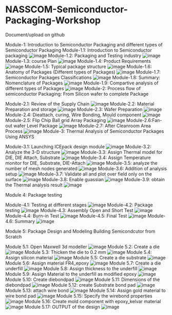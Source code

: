# NASSCOM-Semiconductor-Packaging-Workshop
Document/upload on github

Module-1: Introduction to Semiconductor Packaging and different types of Semiconductor Packaging
Module-1.1: Introduction to Semiconductor packaging 
![image](https://github.com/user-attachments/assets/23b8e160-8b43-4673-b5ef-96f37242e4e0)
Module-1.2: Packaging and Testing industry
![image](https://github.com/user-attachments/assets/e5ac06f5-d843-4c77-ba4f-c4723362169c)
Module-1.3: course Plan
![image](https://github.com/user-attachments/assets/bea2f6b5-acac-4636-8ce3-1830180cc19d)
Module-1.4: Product Requirements
![image](https://github.com/user-attachments/assets/1b11f586-2ebf-4caf-a266-32d96c190f60)
Module-1.5: Typical package structure
![image](https://github.com/user-attachments/assets/d1869df5-9243-4c72-bfd2-89eb76cb6204)
Module-1.6: Anatomy of Packages (Different types of Packages)
![image](https://github.com/user-attachments/assets/144450b6-5811-4e08-bec6-88ad86c28b08)
Module-1.7: Semiconductor Packages Classifications
![image](https://github.com/user-attachments/assets/c379e57d-ad7b-42de-8cd9-65d74fae8393)
Module-1.8: Summary: Nomenclature of Packages
![image](https://github.com/user-attachments/assets/e849bbdd-9fd7-45d2-b19c-5d1b28588cbb)
Module-1.9: Compartive analysis of different types of Packages
![image](https://github.com/user-attachments/assets/396241d8-71ef-48b3-bdc5-9dbd3b670d6c)
Module-2: Process flow of semiconductor Packaging: From Silicon wafer to complete Package

Module-2.1: Review of the Supply Chain
![image](https://github.com/user-attachments/assets/9def4810-f885-4a23-baf3-57c7076ef3e6)
Module-2.2: Material Preparation and storage
![image](https://github.com/user-attachments/assets/375aceb0-54a2-4b51-a75e-70bd9bf3cdae)
Module-2.3: Wafer Preparation
![image](https://github.com/user-attachments/assets/ea76d4fe-edb3-4d1d-ad4c-1cc16ed76c79)
Module-2.4: Dieattach, curing, Wire Bonding, Mould component
![image](https://github.com/user-attachments/assets/d453cb05-347b-415c-807a-ccafb2381cc0)
Module-2.5: Flip Chip Ball grid Array Packaging
![image](https://github.com/user-attachments/assets/d2218033-36f7-41b5-9149-3518fbdf11fd)
Module-2.6:Fan-out wafer Level Package
![image](https://github.com/user-attachments/assets/b9913b8b-eb84-4c96-ab80-8633fd113e40)
Module-2.7: After Cleanroom Area Process
![image](https://github.com/user-attachments/assets/6880177f-1e69-4c3a-a01c-32ae380fb391)
Module-3:  Thermal Analysis of Semiconductor Packages Using ANSYS

Module-3.1: Launching ICEpack design module
![image](https://github.com/user-attachments/assets/1f878195-391b-4841-a90d-af2b1e02abdc)
Module-3.2: Analyze the 3-D structure
![image](https://github.com/user-attachments/assets/50f50c60-9fa4-4de2-8d59-85034ef36ff0)
Module-3.3: Assign Thermal model for DIE, DIE Attach, Substrate
![image](https://github.com/user-attachments/assets/6c55cd14-2969-446d-a1b4-1ff1f7406644)
Module-3.4: Assign Temperature monitor for DIE, Substrate, DIE-Attach
![image](https://github.com/user-attachments/assets/a188ad1d-ab30-4cbf-9afe-30fd8d57660a)
Module-3.5: analyze the number of mesh nodes generated
![image](https://github.com/user-attachments/assets/114b49a6-3995-4f55-8912-9ee198aa7fc1)
Module-3.6: Addition of analysis setup
![image](https://github.com/user-attachments/assets/07af220f-b956-4c36-bcf5-c96e1471e25b)
Module-3.7: Validate all and plot over field only on the surface
![image](https://github.com/user-attachments/assets/ce39caa8-5beb-4acf-bb15-62a1cf40c212)
Module-3.8: Enable guassian
![image](https://github.com/user-attachments/assets/fad8828c-b026-4b32-88a9-128f3f147a49)
Module-3.9: obtain the Thermal analysis result
![image](https://github.com/user-attachments/assets/0c6e8545-8083-4e1a-b609-45f1855d85e9)


Module 4: Package testing

Module-4.1: Testing at different stages
![image](https://github.com/user-attachments/assets/72732912-d4b6-4876-9afc-b6b27e8252b3)
Module-4.2: Package testing
![image](https://github.com/user-attachments/assets/c5ca1be1-a578-418f-a47c-551d83a08093)
Module-4.3: Assembly Open and Short Test
![image](https://github.com/user-attachments/assets/37b57122-bd24-4344-8d42-4b7a207b6a9b)
Module-4.4: Burn-in Test
![image](https://github.com/user-attachments/assets/a9a6ff1b-fca3-42c5-9bfd-eb97a413a906)
Module-4.5: Final Test
![image](https://github.com/user-attachments/assets/bce0aaa8-e315-4074-ab94-74c869db4825)
Module-4.6: Summary
![image](https://github.com/user-attachments/assets/53af1123-b849-4393-856e-390553388928)

Module 5: Package Design and Modeling Building Semicondcutor from Scratch

Module 5.1: Open Maxwell 3d modeller 
![image](https://github.com/user-attachments/assets/304ad356-5158-444e-b931-2c09af07d1ca)
Module 5.2: Create a die
![image](https://github.com/user-attachments/assets/c6fc2e26-883f-4b19-aeab-ae6b390f9d6c)
Module 5.3: Thicken the die to 0.2 mm 
![image](https://github.com/user-attachments/assets/27c95422-7ebd-49c2-9db6-e92a96d05065)
Module 5.4: Assign silicon material
![image](https://github.com/user-attachments/assets/4bd9c374-5f04-475a-96cc-f25143f18e2d)
Module 5.5: Create a die substrate
![image](https://github.com/user-attachments/assets/cd1f7275-ffbf-403c-8b84-c52f9ad81811)
Module 5.6: Assign material FR4_epoxy
![image](https://github.com/user-attachments/assets/b4df5e86-2b15-4872-9b8a-399d5c9016b4)
Module 5.7: Create a die underfill
![image](https://github.com/user-attachments/assets/2a92850e-1477-44ab-97d7-2cfa9a06f4f9)
Module 5.8: Assign thickness to the underfill
![image](https://github.com/user-attachments/assets/c75efa17-9216-43bd-87a6-865fb7d9cce6)
Module 5.9: Assign Material to the underfill as modified epoxy
![image](https://github.com/user-attachments/assets/da2f3b80-97a3-4c70-bb5f-ad49eb6afcaf)
Module 5.10: Create diebondpad
![image](https://github.com/user-attachments/assets/164ee500-9a42-4c61-bde7-859100c778dd)
Module 5.11: Dimensions of the diebondpad
![image](https://github.com/user-attachments/assets/b6b15aec-c044-4c71-8563-b7d734c6ce82)
Module 5.12: create Substrate bond pad
![image](https://github.com/user-attachments/assets/059ba35b-0f75-4820-a2e1-4b818925d53a)
Module 5.13: attach wire bond
![image](https://github.com/user-attachments/assets/b778ff0d-cf14-4d6e-9560-2a75c2ebbacd)
Module 5.14: Assign gold material to wire bond pad
![image](https://github.com/user-attachments/assets/2273416a-ff35-4643-ba58-52e0057eae53)
Module 5.15: Specify the wirebond properties
![image](https://github.com/user-attachments/assets/9cf506a0-f812-4ef0-b7a3-eeb30cabb1ff)
Module 5.16: Create mold component with epoxy_kelvar material
![image](https://github.com/user-attachments/assets/b9217385-a35c-4479-84cf-0704cfabbbcc)
Module 5.17: OUTPUT of the design
![image](https://github.com/user-attachments/assets/7ab67b2f-0051-4ec2-b4e7-c77d03bfea67)











































 
 
 
 
 
 
 









 
 
 
  
 

 



